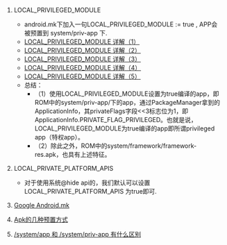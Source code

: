 1. LOCAL_PRIVILEGED_MODULE
    - android.mk下加入一句LOCAL_PRIVILEGED_MODULE := true , APP会被预置到 system/priv-app 下.
    - [LOCAL_PRIVILEGED_MODULE 详解（1）](https://blog.csdn.net/zhanglianyu00/article/details/75099025)
    - [LOCAL_PRIVILEGED_MODULE 详解（2）](https://blog.csdn.net/zhanglianyu00/article/details/75214161)
    - [LOCAL_PRIVILEGED_MODULE 详解（3）](https://blog.csdn.net/zhanglianyu00/article/details/75420583)
    - [LOCAL_PRIVILEGED_MODULE 详解（4）](https://blog.csdn.net/zhanglianyu00/article/details/76086857)
    - [LOCAL_PRIVILEGED_MODULE 详解（5）](https://blog.csdn.net/zhanglianyu00/article/details/76436280)
    - 总结：
        - （1）使用LOCAL_PRIVILEGED_MODULE设置为true编译的app，即ROM中的system/priv-app/下的app，通过PackageManager拿到的ApplicationInfo，其privateFlags字段<<3标志位为1，即ApplicationInfo.PRIVATE_FLAG_PRIVILEGED。也就是说，LOCAL_PRIVILEGED_MODULE为true编译的app即所谓privileged app（特权app）。
        - （2）除此之外，ROM中的system/framework/framework-res.apk，也具有上述特征。
2. LOCAL_PRIVATE_PLATFORM_APIS
    - 对于使用系统@hide api的，我们默认可以设置 LOCAL_PRIVATE_PLATFORM_APIS 为true即可.
3. [Google Android.mk](https://developer.android.google.cn/ndk/guides/android_mk.html)

4. [Apk的几种预置方式](https://www.jianshu.com/p/6fb4e98b9b90)

5. [/system/app 和 /system/priv-app 有什么区别](https://juejin.cn/post/6870822164225622023)
